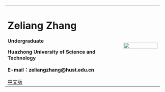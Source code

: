 <div>
<table border="0">
  <tr>
    <td>
      <h1>Zeliang Zhang</h1>
      <p><b>Undergraduate</b></p>
      <p><b>Huazhong University of Science and Technology</b></p>
      <p><b>E-mail：zeliangzhang@hust.edu.cn</b></p>
      <a href="/index.html">中文版</a>
    </td>
    <td width="25%">
      <img src="/myself.jpg" width="100%">
    </td>
  </tr>
</table>
</div>
